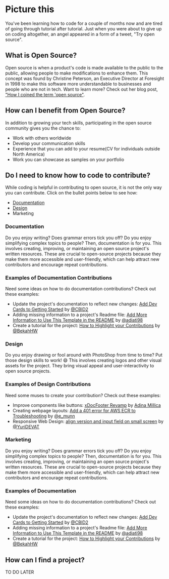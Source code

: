 # Picture this

You've been learning how to code for a couple of months now and are tired of going through tutorial after tutorial. Just when you were about to give up on coding altogether, an angel appeared in a form of a tweet, "Try open source".

## What is Open Source?

Open source is when a product's code is made available to the public to the public, allowing people to make modifications to enhance them. This concept was found by Christine Peterson, an Executive Director at Foresight in 1998 to make this software more understandable to businesses and people who are not in tech. Want to learn more? Check out her blog post, ["How I coined the term 'open source"](https://opensource.com/article/18/2/coining-term-open-source-software).

## How can I benefit from Open Source?

In addition to growing your tech skills, participating in the open source community gives you the chance to:

- Work with others worldwide
- Develop your communication skills
- Experience that you can add to your resume(CV for individuals outside North America)
- Work you can showcase as samples on your portfolio

## Do I need to know how to code to contribute?  

While coding is helpful in contributing to open source, it is not the only way you can contribute. Click on the bullet points below to see how:

- [Documentation](/resources/open-source.md#documentation)
- [Design](/resources/open-source.md#design)
- Marketing

### Documentation

Do you enjoy writing? Does grammar errors tick you off? Do you enjoy simplifying complex topics to people? Then,  documentation is for you. This involves creating, improving, or maintaining an open source project's written resources. These are crucial to open-source projects because they make them more accessible and user-friendly, which can help attract new contributors and encourage repeat contributions.

### Examples of Documentation Contributions

Need some ideas on how to do documentation contributions? Check out these examples:

- Update the project's documentation to reflect new changes: [Add Dev Cards to Getting Started](https://github.com/open-sauced/docs/issues/156) by [@CBID2](https://github.com/CBID2)
- Adding missing information to a project's Readme file: [Add More Information to Use This Template in the README](https://github.com/open-sauced/100-days-of-oss-template/pull/8) by [@adiati98](https://github.com/adiati98)
- Create a tutorial for the project: [How to Highlight your Contributions](https://docs.opensauced.pizza/community/highlights/) by [@BekahHW](https://github.com/BekahHW)
  
### Design

Do you enjoy drawing or fool around with PhotoShop from time to time?  Put those design skills to work! 😄 This involves creating logos and other visual assets for the project. They bring visual appeal and user-interactivity to open source projects.

### Examples of Design Contributions

Need some muses to create your contribution? Check out these examples:

- Improve components like buttons: [xDocFooter Revamp](https://design.xwiki.org/xwiki/bin/view/Proposal/xDocFooterRevamp) by [Adina Millica](https://www.xwiki.org/xwiki/bin/view/XWiki/AdinaMilica)
- Creating webpage layouts: [Add a 401 error for AWS ECR to Troubleshooting](https://gitlab.com/gitlab-org/gitlab/-/merge_requests/132796) by [@e_munn](https://gitlab.com/e_munn)
- Responsive Web Design: [align version and input field on small screen](https://github.com/EddieHubCommunity/BioDrop/pull/1180) by [@YuriDEVAT](https://github.com/YuriDevAT)
  
### Marketing

Do you enjoy writing? Does grammar errors tick you off? Do you enjoy simplifying complex topics to people? Then,  documentation is for you. This involves creating, improving, or maintaining an open source project's written resources. These are crucial to open-source projects because they make them more accessible and user-friendly, which can help attract new contributors and encourage repeat contributions.

### Examples of Documentation

Need some ideas on how to do documentation contributions? Check out these examples:

- Update the project's documentation to reflect new changes: [Add Dev Cards to Getting Started](https://github.com/open-sauced/docs/issues/156) by [@CBID2](https://github.com/CBID2)
- Adding missing information to a project's Readme file: [Add More Information to Use This Template in the README](https://github.com/open-sauced/100-days-of-oss-template/pull/8) by [@adiati98](https://github.com/adiati98)
- Create a tutorial for the project: [How to Highlight your Contributions](https://docs.opensauced.pizza/community/highlights/) by [@BekahHW](https://github.com/BekahHW)
  
## How can I find a project?  

TO DO LATER
<!-- Plan: Briefly describe the many ways to find open source project. Add link to SheSharp and other lists of womxn-centric projects and/or ones where most of the leaders are womxn. -->